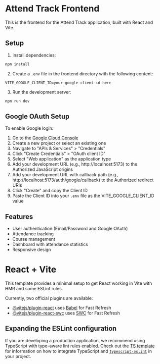 # Attend Track Frontend

This is the frontend for the Attend Track application, built with React and Vite.

## Setup

1. Install dependencies:
```bash
npm install
```

2. Create a `.env` file in the frontend directory with the following content:
```
VITE_GOOGLE_CLIENT_ID=your-google-client-id-here
```

3. Run the development server:
```bash
npm run dev
```

## Google OAuth Setup

To enable Google login:

1. Go to the [Google Cloud Console](https://console.cloud.google.com/)
2. Create a new project or select an existing one
3. Navigate to "APIs & Services" > "Credentials"
4. Click "Create Credentials" > "OAuth client ID"
5. Select "Web application" as the application type
6. Add your development URL (e.g., http://localhost:5173) to the Authorized JavaScript origins
7. Add your development URL with callback path (e.g., http://localhost:5173/auth/google/callback) to the Authorized redirect URIs
8. Click "Create" and copy the Client ID
9. Paste the Client ID into your `.env` file as the VITE_GOOGLE_CLIENT_ID value

## Features

- User authentication (Email/Password and Google OAuth)
- Attendance tracking
- Course management
- Dashboard with attendance statistics
- Responsive design

# React + Vite

This template provides a minimal setup to get React working in Vite with HMR and some ESLint rules.

Currently, two official plugins are available:

- [@vitejs/plugin-react](https://github.com/vitejs/vite-plugin-react/blob/main/packages/plugin-react) uses [Babel](https://babeljs.io/) for Fast Refresh
- [@vitejs/plugin-react-swc](https://github.com/vitejs/vite-plugin-react/blob/main/packages/plugin-react-swc) uses [SWC](https://swc.rs/) for Fast Refresh

## Expanding the ESLint configuration

If you are developing a production application, we recommend using TypeScript with type-aware lint rules enabled. Check out the [TS template](https://github.com/vitejs/vite/tree/main/packages/create-vite/template-react-ts) for information on how to integrate TypeScript and [`typescript-eslint`](https://typescript-eslint.io) in your project.
